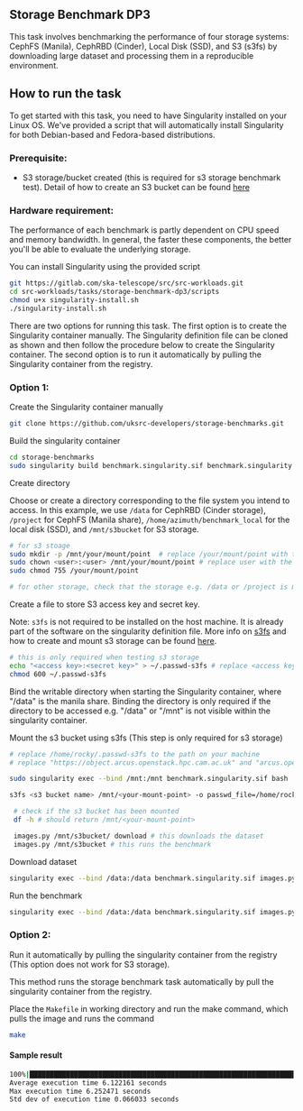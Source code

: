 ## Storage Benchmark DP3

This task involves benchmarking the performance of four storage systems: CephFS (Manila), CephRBD (Cinder), Local Disk (SSD), and S3 (s3fs) by downloading large dataset and processing them in a reproducible environment. 

## How to run the task

To get started with this task, you need to have Singularity installed on your Linux OS. We've provided a script that will automatically install Singularity for both Debian-based and Fedora-based distributions.

### Prerequisite:
- S3 storage/bucket created (this is required for s3 storage benchmark test). Detail of how to create an S3 bucket can be found [here](https://confluence.skatelescope.org/pages/viewpage.action?spaceKey=SRCSC&title=Integrating+FUSE+Mount+on+S3+Buckets+with+CEPH+Storage%3A+Enabling+POSIX+Permissions+for+CARTA+and+CASA+Applications)

### Hardware requirement:

The performance of each benchmark is partly dependent on CPU speed and memory bandwidth. In general, the faster these components, the better you'll be able to evaluate the underlying storage.

You can install Singularity using the provided script

```bash
git https://gitlab.com/ska-telescope/src/src-workloads.git
cd src-workloads/tasks/storage-benchmark-dp3/scripts
chmod u+x singularity-install.sh
./singularity-install.sh
```

There are two options for running this task. The first option is to create the Singularity container manually. The Singularity definition file can be cloned as shown and then follow the procedure below to create the Singularity container. The second option is to run it automatically by pulling the Singularity container from the registry.

### Option 1:

Create the Singularity container manually

```bash
git clone https://github.com/uksrc-developers/storage-benchmarks.git
```

Build the singularity container

```bash
cd storage-benchmarks
sudo singularity build benchmark.singularity.sif benchmark.singularity
```

Create directory

Choose or create a directory corresponding to the file system you intend to access. In this example, we use `/data` for CephRBD (Cinder storage), `/project` for CephFS (Manila share), `/home/azimuth/benchmark_local` for the local disk (SSD), and `/mnt/s3bucket` for S3 storage.

```bash
# for s3 stoage
sudo mkdir -p /mnt/your/mount/point  # replace /your/mount/point with the folder path to mount the s3 storge
sudo chown <user>:<user> /mnt/your/mount/point # replace user with the login user
sudo chmod 755 /your/mount/point

# for other storage, check that the storage e.g. /data or /project is mounted

```

Create a file to store S3 access key and secret key. 

Note: `s3fs` is not required to be installed on the host machine. It is already part of the software on the singularity definition file. More info on [s3fs](https://github.com/s3fs-fuse/s3fs-fuse) and how to create and mount s3 storage can be found [here](https://confluence.skatelescope.org/pages/viewpage.action?spaceKey=SRCSC&title=Integrating+FUSE+Mount+on+S3+Buckets+with+CEPH+Storage%3A+Enabling+POSIX+Permissions+for+CARTA+and+CASA+Applications).

```bash
# this is only required when testing s3 storage
echo "<access key>:<secret key>" > ~/.passwd-s3fs # replace <access key>:<secret key> with your access key and screte key
chmod 600 ~/.passwd-s3fs
```

Bind the writable directory when starting the Singularity container, where "/data" is the manila share. Binding the directory is only required if the directory to be accessed e.g. "/data" or "/mnt" is not visible within the singularity container.

Mount the s3 bucket using s3fs (This step is only required for s3 storage)

```bash
# replace /home/rocky/.passwd-s3fs to the path on your machine
# replace "https://object.arcus.openstack.hpc.cam.ac.uk" and "arcus.openstack.hpc.cam.ac.uk" with path to your s3 storage

sudo singularity exec --bind /mnt:/mnt benchmark.singularity.sif bash

s3fs <s3 bucket name> /mnt/<your-mount-point> -o passwd_file=/home/rocky/.passwd-s3fs -o use_cache=/tmp -o url=https://object.arcus.openstack.hpc.cam.ac.uk -o endpoint=arcus.openstack.hpc.cam.ac.uk -o use_path_request_style -o nonempty

 # check if the s3 bucket has been mounted
 df -h # should return /mnt/<your-mount-point>

 images.py /mnt/s3bucket/ download # this downloads the dataset
 images.py /mnt/s3bucket # this runs the benchmark
 ```

Download dataset
```bash
singularity exec --bind /data:/data benchmark.singularity.sif images.py /data download # replace /data with the directory corresponding to file system to be accessed
```

Run the benchmark

```bash
singularity exec --bind /data:/data benchmark.singularity.sif images.py /data # replace /data with the directory corresponding to file system to be accessed
```

### Option 2:

 Run it automatically by pulling the singularity container from the registry (This option does not work for S3 storage).

 This method runs the storage benchmark task automatically by pull the singularity container from the registry.

Place the `Makefile` in working directory and run the make command, which pulls the image and runs the command

```bash
make
```

 #### Sample result

```bash
100%|████████████████████████████████████████████████████████████████████████████████████████████████████████████████████████████████████████████████████████████████████████| 5/5 [00:30<00:00,  6.13s/it]
Average execution time 6.122161 seconds
Max execution time 6.252471 seconds
Std dev of execution time 0.066033 seconds
```

